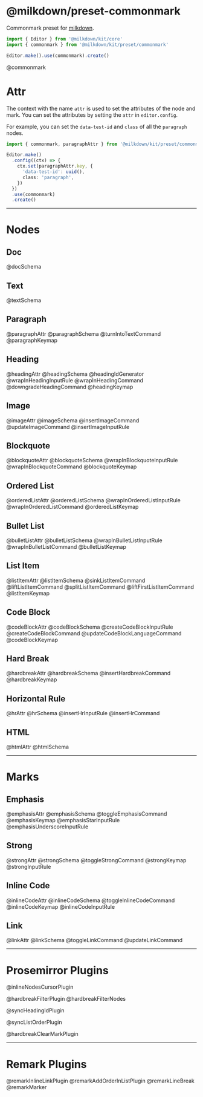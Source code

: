 # @milkdown/preset-commonmark

Commonmark preset for [milkdown](https://milkdown.dev/).

```typescript
import { Editor } from '@milkdown/kit/core'
import { commonmark } from '@milkdown/kit/preset/commonmark'

Editor.make().use(commonmark).create()
```

@commonmark

# Attr

The context with the name `attr` is used to set the attributes of the node and mark.
You can set the attributes by setting the `attr` in `editor.config`.

For example, you can set the `data-test-id` and `class` of all the `paragraph` nodes.

```typescript
import { commonmark, paragraphAttr } from '@milkdown/kit/preset/commonmark'

Editor.make()
  .config((ctx) => {
    ctx.set(paragraphAttr.key, {
      'data-test-id': uuid(),
      class: 'paragraph',
    })
  })
  .use(commonmark)
  .create()
```

---

# Nodes

## Doc

@docSchema

## Text

@textSchema

## Paragraph

@paragraphAttr
@paragraphSchema
@turnIntoTextCommand
@paragraphKeymap

## Heading

@headingAttr
@headingSchema
@headingIdGenerator
@wrapInHeadingInputRule
@wrapInHeadingCommand
@downgradeHeadingCommand
@headingKeymap

## Image

@imageAttr
@imageSchema
@insertImageCommand
@updateImageCommand
@insertImageInputRule

## Blockquote

@blockquoteAttr
@blockquoteSchema
@wrapInBlockquoteInputRule
@wrapInBlockquoteCommand
@blockquoteKeymap

## Ordered List

@orderedListAttr
@orderedListSchema
@wrapInOrderedListInputRule
@wrapInOrderedListCommand
@orderedListKeymap

## Bullet List

@bulletListAttr
@bulletListSchema
@wrapInBulletListInputRule
@wrapInBulletListCommand
@bulletListKeymap

## List Item

@listItemAttr
@listItemSchema
@sinkListItemCommand
@liftListItemCommand
@splitListItemCommand
@liftFirstListItemCommand
@listItemKeymap

## Code Block

@codeBlockAttr
@codeBlockSchema
@createCodeBlockInputRule
@createCodeBlockCommand
@updateCodeBlockLanguageCommand
@codeBlockKeymap

## Hard Break

@hardbreakAttr
@hardbreakSchema
@insertHardbreakCommand
@hardbreakKeymap

## Horizontal Rule

@hrAttr
@hrSchema
@insertHrInputRule
@insertHrCommand

## HTML

@htmlAttr
@htmlSchema

---

# Marks

## Emphasis

@emphasisAttr
@emphasisSchema
@toggleEmphasisCommand
@emphasisKeymap
@emphasisStarInputRule
@emphasisUnderscoreInputRule

## Strong

@strongAttr
@strongSchema
@toggleStrongCommand
@strongKeymap
@strongInputRule

## Inline Code

@inlineCodeAttr
@inlineCodeSchema
@toggleInlineCodeCommand
@inlineCodeKeymap
@inlineCodeInputRule

## Link

@linkAttr
@linkSchema
@toggleLinkCommand
@updateLinkCommand

---

# Prosemirror Plugins

@inlineNodesCursorPlugin

@hardbreakFilterPlugin
@hardbreakFilterNodes

@syncHeadingIdPlugin

@syncListOrderPlugin

@hardbreakClearMarkPlugin

---

# Remark Plugins

@remarkInlineLinkPlugin
@remarkAddOrderInListPlugin
@remarkLineBreak
@remarkMarker

